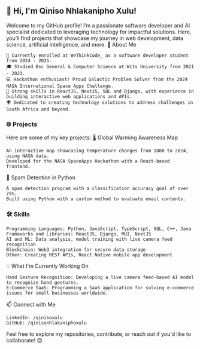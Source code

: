 ## 👋 Hi, I'm Qiniso Nhlakanipho Xulu!

Welcome to my GitHub profile! I’m a passionate software developer and AI specialist dedicated to leveraging technology for impactful solutions. Here, you’ll find projects that showcase my journey in web development, data science, artificial intelligence, and more.
🚀 About Me

    🏢 Currently enrolled at WeThinkCode_ as a software developer student from 2024 - 2025.
    🎓 Studied Bsc General & Computer Science at Wits University from 2021 - 2023.
    💻 Hackathon enthusiast! Proud Galactic Problem Solver from the 2024 NASA International Space Apps Challenge.
    🎨 Strong skills in ReactJS, NextJS, SQL and Django, with experience in building interactive web applications and APIs.
    🌍 Dedicated to creating technology solutions to address challenges in South Africa and beyond.

### 🌐 Projects

Here are some of my key projects:
🌡️ Global Warming Awareness Map

    An interactive map showcasing temperature changes from 1880 to 2024, using NASA data.
    Developed for the NASA SpaceApps Hackathon with a React-based frontend.

🧪 Spam Detection in Python

    A spam detection program with a classification accuracy goal of over 75%.
    Built using Python with a custom method to evaluate email contents.

### 🛠️ Skills

    Programming Languages: Python, JavaScript, TypeScript, SQL, C++, Java
    Frameworks and Libraries: ReactJS, Django, MUI, NextJS
    AI and ML: Data analysis, model training with live camera feed recognition
    Blockchain: Web3 integration for secure data storage
    Other: Creating REST APIs, React Native mobile app development

💡 What I'm Currently Working On

    Hand Gesture Recognition: Developing a live camera feed-based AI model to recognize hand gestures.
    E-Commerce SaaS: Programming a SaaS application for solving e-commerce issues for small businesses worldwide.

📫 Connect with Me

    LinkedIn: /qinisoxulu
    GitHub: /qinisonhlakaniphoxulu

Feel free to explore my repositories, contribute, or reach out if you'd like to collaborate! 😊
